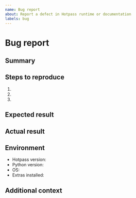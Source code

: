 ```yaml
---
name: Bug report
about: Report a defect in Hotpass runtime or documentation
labels: bug
---
```


# Bug report

## Summary

<!-- Describe the problem. -->

## Steps to reproduce

1.
2.
3.

## Expected result

<!-- What should have happened? -->

## Actual result

<!-- What actually happened? Include logs, screenshots, or stack traces. -->

## Environment

- Hotpass version:
- Python version:
- OS:
- Extras installed:

## Additional context

<!-- Any other useful information. -->
